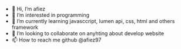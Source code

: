 - 👋 Hi, I’m afiez
- 👀 I’m interested in programming
- 🌱 I’m currently learning javasccript, lumen api, css, html and others framework
- 💞️ I’m looking to collaborate on anyhting about develop website
- 📫 How to reach me github @afiez97

<!---
afiez97/afiez97 is a ✨ special ✨ repository because its `README.md` (this file) appears on your GitHub profile.
You can click the Preview link to take a look at your changes.
--->
